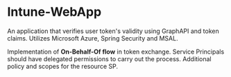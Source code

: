 # Intune-WebApp
An application that verifies user token's validity using GraphAPI and token claims.
Utilizes Microsoft Azure, Spring Security and MSAL.

Implementation of **On-Behalf-Of flow** in token exchange.
Service Principals should have delegated permissions to carry out the process.
Additional policy and scopes for the resource SP.
